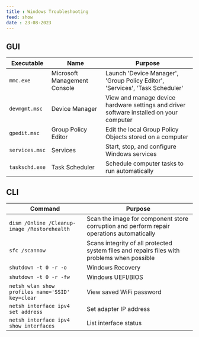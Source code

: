 ```yaml
---
title : Windows Troubleshooting
feed: show
date : 23-08-2023
---
```


## GUI

| Executable | Name | Purpose |
| --- | --- | --- |
| `mmc.exe` | Microsoft Management Console | Launch 'Device Manager', 'Group Policy Editor', 'Services', 'Task Scheduler' |
| `devmgmt.msc` | Device Manager | View and manage device hardware settings and driver software installed on your computer |
| `gpedit.msc` | Group Policy Editor | Edit the local Group Policy Objects stored on a computer |
| `services.msc` | Services | Start, stop, and configure Windows services |
| `taskschd.exe` | Task Scheduler | Schedule computer tasks to run automatically |

## CLI

| Command | Purpose |
| --- | --- |
| `dism /Online /Cleanup-image /Restorehealth` | Scan the image for component store corruption and perform repair operations automatically |
| `sfc /scannow` | Scans integrity of all protected system files and repairs files with problems when possible |
| `shutdown -t 0 -r -o` | Windows Recovery |
| `shutdown -t 0 -r -fw` | Windows UEFI/BIOS |
| `netsh wlan show profiles name='SSID' key=clear` | View saved WiFi password |
| `netsh interface ipv4 set address` | Set adapter IP address |
| `netsh interface ipv4 show interfaces` | List interface status |
